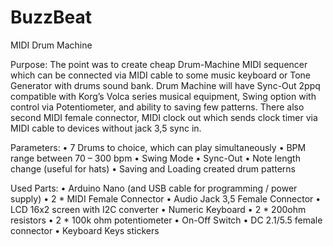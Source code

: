 # BuzzBeat
MIDI Drum Machine

Purpose:
The point was to create cheap Drum-Machine MIDI sequencer which can be connected via MIDI cable to some music keyboard or Tone Generator with drums sound bank. Drum Machine will have Sync-Out 2ppq compatible with Korg’s Volca series musical equipment, Swing option with control via Potentiometer, and ability to saving few patterns. There also second MIDI female connector, MIDI clock out which sends clock timer via MIDI cable to devices without jack 3,5 sync in.

Parameters:
    • 7 Drums to choice, which can play simultaneously
    • BPM range between 70 – 300 bpm
    • Swing Mode
    • Sync-Out
    • Note length change (useful for hats)
    • Saving and Loading created drum patterns
	

Used Parts:
    • Arduino Nano (and USB cable for programming / power supply)
    • 2 * MIDI Female Connector
    • Audio Jack 3,5 Female Connector
    • LCD 16x2 screen with I2C converter
    • Numeric Keyboard
    • 2 * 200ohm resistors
    • 2 * 100k ohm potentiometer
    • On-Off Switch
    • DC 2.1/5.5 female connector
    • Keyboard Keys stickers

